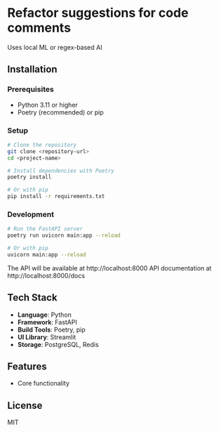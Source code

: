 # Refactor suggestions for code comments

Uses local ML or regex-based AI

## Installation

### Prerequisites
- Python 3.11 or higher
- Poetry (recommended) or pip

### Setup
```bash
# Clone the repository
git clone <repository-url>
cd <project-name>

# Install dependencies with Poetry
poetry install

# Or with pip
pip install -r requirements.txt
```

### Development
```bash
# Run the FastAPI server
poetry run uvicorn main:app --reload

# Or with pip
uvicorn main:app --reload
```

The API will be available at http://localhost:8000
API documentation at http://localhost:8000/docs

## Tech Stack

- **Language**: Python
- **Framework**: FastAPI
- **Build Tools**: Poetry, pip
- **UI Library**: Streamlit
- **Storage**: PostgreSQL, Redis

## Features

- Core functionality

## License

MIT
